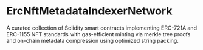 # ErcNftMetadataIndexerNetwork
A curated collection of Solidity smart contracts implementing ERC-721A and ERC-1155 NFT standards with gas-efficient minting via merkle tree proofs and on-chain metadata compression using optimized string packing.
